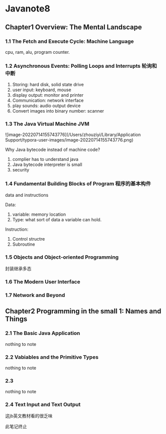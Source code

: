 # Javanote8

## Chapter1 Overview: The Mental Landscape

### 1.1 The Fetch and Execute Cycle: Machine Language

cpu, ram, alu, program counter.

### 1.2 Asynchronous Events: Polling Loops and Interrupts   轮询和中断

1. Storing: hard disk, solid state drive
2. user input: keyboard, mouse
3. display output: monitor and printer
4. Communication: network interface
5. play sounds: audio output device
6. Convert images into binary number: scanner

### 1.3 The Java Virtual Machine   JVM

![image-20220714155743776](/Users/zhouziyi/Library/Application Support/typora-user-images/image-20220714155743776.png)

Why Java bytecode instead of machine code? 

1. complier has to understand java
2. Java bytecode interpreter is small
3. security

### 1.4 Fundamental Building Blocks of Program   程序的基本构件

data and instructions

Data:

1.  variable: memory location
2. Type: what sort of data a variable can hold.

Instruction:

1. Control structre
2. Subroutine

### 1.5 Objects and Object-oriented Programming

封装继承多态

### 1.6 The Modern User Interface

### 1.7 Network and Beyond



## Chapter2 Programming in the small 1: Names and Things

### 2.1 The Basic Java Application

nothing to note 

### 2.2 Vabiables and the Primitive Types

nothing to note

### 2.3

nothing to note

### 2.4 Text Input and Text Output

这jb英文教材看的很乏味

此笔记终止



